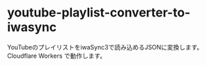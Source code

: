 # youtube-playlist-converter-to-iwasync
YouTubeのプレイリストをiwaSync3で読み込めるJSONに変換します。\
Cloudflare Workers で動作します。
